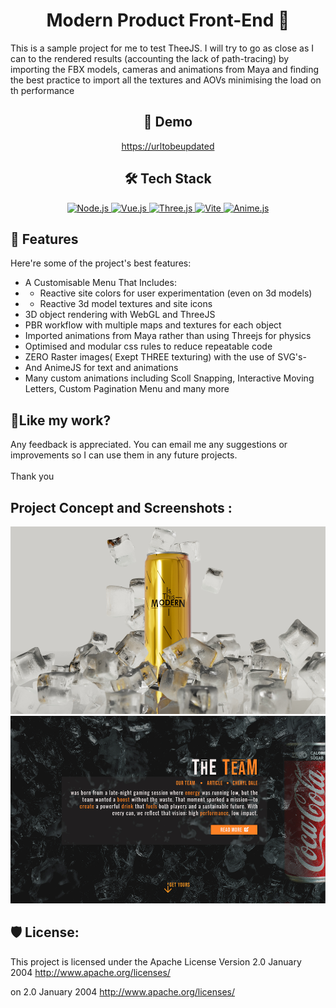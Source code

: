 <h1 align="center" id="title">Modern Product Front-End 🍭</h1>

<p id="description">This is a sample project for me to test TheeJS. I will try to go as close as I can to the rendered results (accounting the lack of path-tracing) by importing the FBX models, cameras and animations from Maya and finding the best practice to import all the textures and AOVs minimising the load on th performance</p>

<h2 align="center">🚀 Demo</h2>

<p align="center"><a href="https://urltobeupdated">https://urltobeupdated</a></p>

<h2 align="center">🛠️ Tech Stack</h2>

<p align="center">
  <a href="https://nodejs.org/" target="_blank">
    <img src="https://img.shields.io/badge/Node.js-339933?style=for-the-badge&logo=nodedotjs&logoColor=white" alt="Node.js" />
  </a>
  <a href="https://vuejs.org/" target="_blank">
    <img src="https://img.shields.io/badge/Vue.js-4FC08D?style=for-the-badge&logo=vue.js&logoColor=white" alt="Vue.js" />
  </a>
    <a href="https://threejs.org/" target="_blank">
    <img src="https://img.shields.io/badge/Three.js-000000?style=for-the-badge&logo=three.js&logoColor=white" alt="Three.js" />
  </a>
  <a href="https://vitejs.dev/" target="_blank">
    <img src="https://img.shields.io/badge/Vite-646CFF?style=for-the-badge&logo=vite&logoColor=white" alt="Vite" />
  </a>
  <a href="https://animejs.com/" target="_blank">
    <img src="https://img.shields.io/badge/Anime.js-E95420?style=for-the-badge&logo=anime&logoColor=white" alt="Anime.js" />
  </a>
</p>


<h2>🧐 Features</h2>

Here're some of the project's best features:

*   A Customisable Menu That Includes:
*  -   Reactive site colors for user experimentation (even on 3d models)
*  -   Reactive 3d model textures and site icons
*   3D object rendering with WebGL and ThreeJS
*   PBR workflow with multiple maps and textures for each object
*   Imported animations from Maya rather than using Threejs for physics
*   Optimised and modular css rules to reduce repeatable code
*   ZERO Raster images( Exept THREE texturing) with the use of SVG's-
*   And AnimeJS for text and animations
*   Many custom animations including Scoll Snapping, Interactive Moving Letters, Custom Pagination Menu and many more

<h2>💖Like my work?</h2>

Any feedback is appreciated. You can email me any suggestions or improvements so I can use them in any future projects.  
<br>Thank you



<h2>Project Concept and Screenshots :</h2>

<img src="design/product1.jpg" alt="project-screenshot" width="550" height="300/">

<img src="design/desktop/Artboard 4.jpg" alt="project-screenshot" width="550" height="300/">

  
  


<h2>🛡️ License:</h2>

This project is licensed under the Apache License Version 2.0 January 2004 http://www.apache.org/licenses/

on 2.0 January 2004 http://www.apache.org/licenses/

